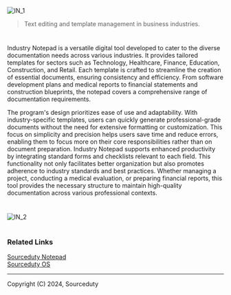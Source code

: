 ![IN_1](https://github.com/user-attachments/assets/071d7872-0624-41ac-9296-97f960d591cc)

> Text editing and template management in business industries.

#

Industry Notepad is a versatile digital tool developed to cater to the diverse documentation needs across various industries. It provides tailored templates for sectors such as Technology, Healthcare, Finance, Education, Construction, and Retail. Each template is crafted to streamline the creation of essential documents, ensuring consistency and efficiency. From software development plans and medical reports to financial statements and construction blueprints, the notepad covers a comprehensive range of documentation requirements.

The program's design prioritizes ease of use and adaptability. With industry-specific templates, users can quickly generate professional-grade documents without the need for extensive formatting or customization. This focus on simplicity and precision helps users save time and reduce errors, enabling them to focus more on their core responsibilities rather than on document preparation. Industry Notepad supports enhanced productivity by integrating standard forms and checklists relevant to each field. This functionality not only facilitates better organization but also promotes adherence to industry standards and best practices. Whether managing a project, conducting a medical evaluation, or preparing financial reports, this tool provides the necessary structure to maintain high-quality documentation across various professional contexts.

#

![IN_2](https://github.com/user-attachments/assets/f9166639-4b92-4d1b-8d33-02a32df630eb)

#
### Related Links

[Sourceduty Notepad](https://github.com/sourceduty/Sourceduty_Notepad)
<br>
[Sourceduty OS](https://github.com/sourceduty/Sourceduty_OS)

***
Copyright (C) 2024, Sourceduty 
